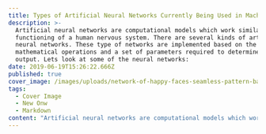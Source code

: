```yaml
---
title: Types of Artificial Neural Networks Currently Being Used in Machine Learning
description: >-
  Artificial neural networks are computational models which work similar to the
  functioning of a human nervous system. There are several kinds of artificial
  neural networks. These type of networks are implemented based on the
  mathematical operations and a set of parameters required to determine the
  output. Lets look at some of the neural networks:
date: 2019-06-19T15:26:22.666Z
published: true
cover_image: /images/uploads/network-of-happy-faces-seamless-pattern-background-f4bcan.jpg
tags:
  - Cover Image
  - New Onw
  - Markdown
content: "Artificial neural networks are computational models which work similar to the functioning of a human nervous system. There are several kinds of artificial neural networks. These type of networks are implemented based on the mathematical operations and a set of parameters required to determine the output. **Lets look at some of the neural networks:**\n\n## 1.Feedforward Neural Network – Artificial Neuron:\n\nThis neural network is one of the simplest form of ANN, where the data or the input travels in one direction. The data passes through the input nodes and exit on the output nodes. This neural network may or may not have the hidden layers. In simple words, it has a front propagated wave and no back propagation by using a classifying activation function usually.\n\n\n## 2.Radial basis function Neural Network:\n\n\nRadial basic functions consider the distance of a point with respect to the center. RBF functions have two layers, first where the features are combined with the Radial Basis Function in the inner layer and then the output of these features are taken into consideration while computing the same output in the next time-step which is basically a memory.\nBelow is a diagram which represents the distance calculating from the center to a point in the plane similar to a radius of the circle. Here, the distance measure used in euclidean, other distance measures can also be used. The model depends on the maximum reach or the radius of the circle in classifying the points into different categories. If the point is in or around the radius, the likelihood of the new point begin classified into that class is high. There can be a transition while changing from one region to another and this can be controlled by the beta function.\n\n\n![maryam bafandkar, machine learning](/images/uploads/radian-basis-gif-k-means.gif)\n\n\nThis neural network has been applied in Power Restoration Systems. Power systems have increased in size and complexity. Both factors increase the risk of major power outages. After a blackout, power needs to be restored as quickly and reliably as possible. This paper how RBFnn has been implemented in this domain.\nPower restoration usually proceeds in the following order:\n•\tFirst priority is to restore power to essential customers in the communities. These customers provide health care and safety services to all and restoring power to them first enables them to help many others. Essential customers include health care facilities, school boards, critical municipal infrastructure, and police and fire services.\n•\tThen focus on major power lines and substations that serve larger numbers of customers\n•\tGive higher priority to repairs that will get the largest number of customers back in service as quickly as possible\n•\tThen restore power to smaller neighborhoods and individual homes and businesses . The diagram below shows the typical order of power restoration system.\n\n\n![](/images/uploads/houses.gif)\n\n\nReferring to the diagram, first priority goes to fixing the problem at point A, on the transmission line. With this line out, none of the houses can have power restored. Next, fixing the problem at B on the main distribution line running out of the substation. Houses 2, 3, 4 and 5 are affected by this problem. Next, fixing the line at C, affecting houses 4 and 5. Finally, we would fix the service line at D to house 1.\n\n## Kohonen Self Organizing Neural Network:\n\n\nThe objective of a Kohonen map is to input vectors of arbitrary dimension to discrete map comprised of neurons. The map needs to me trained to create its own organization of the training data. It comprises of either one or two dimensions. When training the map the location of the neuron remains constant but the weights differ depending on the value. This self organization process has different parts, in the first phase every neuron value is initialized with a small weight and the input vector. In the second phase, the neuron closest to the point is the ‘winning neuron’ and the neurons connected to the winning neuron will also move towards the point like in the graphic below. The distance between the point and the neurons is calculated by the euclidean distance, the neuron with the least distance wins. Through the iterations, all the points are clustered and each neuron represents each kind of cluster. This is the gist behind the organization of Kohonen Neural Network.\nImage\nKohonen Neural Network is used to recognize patterns in the data. Its application can be found in medical analysis to cluster data into different categories. Kohonen map was able to classify patients having glomerular or tubular with an high accuracy. \n\n\n![](/images/uploads/kohonen-self-organising-map.gif)\n\n## Recurrent Neural Network(RNN) – Long Short Term Memory:\n\n\nThe Recurrent Neural Network works on the principle of saving the output of a layer and feeding this back to the input to help in predicting the outcome of the layer.\nHere, the first layer is formed similar to the feed forward neural network with the product of the sum of the weights and the features. The recurrent neural network process starts once this is computed, this means that from one time step to the next each neuron will remember some information it had in the previous time-step. This makes each neuron act like a memory cell in performing computations. In this process, we need to let the neural network to work on the front propagation and remember what information it needs for later use. Here, if the prediction is wrong we use the learning rate or error correction to make small changes so that it will gradually work towards making the right prediction during the back propagation. This is how a basic Recurrent Neural Network looks like,\n\n\n![](/images/uploads/recurrent-neural-netwokr.gif)\n\n\nThe application of Recurrent Neural Networks can be found in text to speech(TTS) conversion models.\nI read [this page](https://medium.com/explore-artificial-intelligence/an-introduction-to-recurrent-neural-networks-72c97bf0912) about RNN and its application, I found it super intersting, I highly recommend you should read it, if you are intersted in knowing more about RNN. I bet you can understand RNN in details after reading this page.\n\n## Convolutional Neural Network:\n\n\nConvolutional neural networks are similar to feed forward neural networks , where the neurons have learn-able weights and biases. Its application have been in signal and image processing which takes over OpenCV in field of computer vision.\nBelow is a representation of a ConvNet, in this neural network, the input features are taken in batch wise like a filter. This will help the network to remember the images in parts and can compute the operations. These computations involve conversion of the image from RGB or HSI scale to Gray-scale. Once we have this, the changes in the pixel value will help detecting the edges and images can be classified into different categories.\n\n\n![](/images/uploads/cnn-gif.gif)\n\n\nConvNet are applied in techniques like signal processing and image classification techniques. Computer vision techniques are dominated by convolutional neural networks because of their accuracy in image classification. The technique of image analysis and recognition, where the agriculture and weather features are extracted from the open source satellites like LSAT to predict the future growth and yield of a particular land are being implemented.\n6.Modular Neural Network:\nModular Neural Networks have a collection of different networks working independently and contributing towards the output. Each neural network has a set of inputs which are unique compared to other networks constructing and performing sub-tasks. These networks do not interact or signal each other in accomplishing the tasks. The advantage of a modular neural network is that it breakdowns a large computational process into smaller components decreasing the complexity. This breakdown will help in decreasing the number of connections and negates the interaction of these network with each other, which in turn will increase the computation speed. However, the processing time will depend on the number of neurons and their involvement in computing the results.\n\n## \n\nLong short-term memory (LSTM)\n\n\nIn a traditional recurrent neural network, during the gradient back-propagation phase, the gradient signal can end up being multiplied a large number of times (as many as the number of timesteps) by the weight matrix associated with the connections between the neurons of the recurrent hidden layer. This means that, the magnitude of weights in the transition matrix can have a strong impact on the learning process.\nIf the weights in this matrix are small (or, more formally, if the leading eigenvalue of the weight matrix is smaller than 1.0), it can lead to a situation called vanishing gradients where the gradient signal gets so small that learning either becomes very slow or stops working altogether. It can also make more difficult the task of learning long-term dependencies in the data. Conversely, if the weights in this matrix are large (or, again, more formally, if the leading eigenvalue of the weight matrix is larger than 1.0), it can lead to a situation where the gradient signal is so large that it can cause learning to diverge. This is often referred to as exploding gradients.\nThese issues are the main motivation behind the LSTM model which introduces a new structure called a memory cell (see Figure 1 below). A memory cell is composed of four main elements: an input gate, a neuron with a self-recurrent connection (a connection to itself), a forget gate and an output gate. The self-recurrent connection has a weight of 1.0 and ensures that, barring any outside interference, the state of a memory cell can remain constant from one timestep to another. The gates serve to modulate the interactions between the memory cell itself and its environment. The input gate can allow incoming signal to alter the state of the memory cell or block it. On the other hand, the output gate can allow the state of the memory cell to have an effect on other neurons or prevent it. Finally, the forget gate can modulate the memory cell’s self-recurrent connection, allowing the cell to remember or forget its previous state, as needed.\n\n\n![](/images/uploads/lstm_memorycell.png)\n\n\n\n\n## Multilayer perceptron (MLP)\n\n\nA perceptron is a linear classifier; that is, it is an algorithm that classifies input by separating two categories with a straight line. Input is typically a feature vector x multiplied by weights w and added to a bias b: y = w * x + b.\nA perceptron produces a single output based on several real-valued inputs by forming a linear combination using its input weights.\nperceptron uses performing non-linear classification, such as the XOR function.Subsequent work with multilayer perceptrons has shown that they are capable of approximating an XOR operator as well as many other non-linear functions.\n\n\n![](/images/uploads/xorfunction.png)\n\n\nA multilayer perceptron (MLP) is a deep, artificial neural network. It is composed of more than one perceptron. They are composed of an input layer to receive the signal, an output layer that makes a decision or prediction about the input, and in between those two, an arbitrary number of hidden layers that are the true computational engine of the MLP. MLPs with one hidden layer are capable of approximating any continuous function.\nMultilayer perceptrons are often applied to supervised learning problems3: they train on a set of input-output pairs and learn to model the correlation (or dependencies) between those inputs and outputs. Training involves adjusting the parameters, or the weights and biases, of the model in order to minimize error. Backpropagation is used to make those weigh and bias adjustments relative to the error, and the error itself can be measured in a variety of ways, including by root mean squared error (RMSE).\nFeedforward networks such as MLPs are like tennis, or ping pong. They are mainly involved in two motions, a constant back and forth. You can think of this ping pong of guesses and answers as a kind of accelerated science, since each guess is a test of what we think we know, and each response is feedback letting us know how wrong we are.\nIn the forward pass, the signal flow moves from the input layer through the hidden layers to the output layer, and the decision of the output layer is measured against the ground truth labels.\nIn the backward pass, using backpropagation and the chain rule of calculus, partial derivatives of the error function w.r.t. the various weights and biases are back-propagated through the MLP. That act of differentiation gives us a gradient, or a landscape of error, along which the parameters may be adjusted as they move the MLP one step closer to the error minimum. This can be done with any gradient-based optimisation algorithm such as stochastic gradient descent. The network keeps playing that game of tennis until the error can go no lower. This state is known as convergence.\nRefrence:\n\n1. https://www.analyticsindiamag.com/\n2. https://skymind.ai"
---
```



